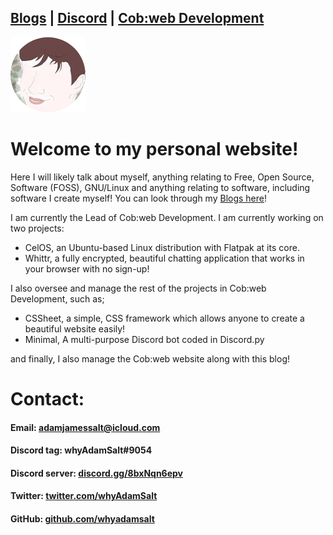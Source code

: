 <link rel="shortcut icon" type="image/png" href="/favicon.png">

## [Blogs](blogs.md) | [Discord](https://cob-web.xyz/discord/) | [Cob:web Development](https://cob-web.xyz/)

![Profile Picture](favicon.png)

# Welcome to my personal website!

Here I will likely talk about myself, anything relating to Free, Open Source, Software (FOSS), GNU/Linux and anything relating to software, including software I create myself! You can look through my [Blogs here](blogs.md)!

I am currently the Lead of Cob:web Development. I am currently working on two projects: 
- CelOS, an Ubuntu-based Linux distribution with Flatpak at its core. 
- Whittr, a fully encrypted, beautiful chatting application that works in your browser with no sign-up!

I also oversee and manage the rest of the projects in Cob:web Development, such as;
- CSSheet, a simple, CSS framework which allows anyone to create a beautiful website easily!
- Minimal, A multi-purpose Discord bot coded in Discord.py

and finally, I also manage the Cob:web website along with this blog!

# Contact:

#### Email: adamjamessalt@icloud.com

#### Discord tag: whyAdamSalt#9054

#### Discord server: [discord.gg/8bxNqn6epv](https://discord.gg/8bxNqn6epv/)

#### Twitter: [twitter.com/whyAdamSalt](https://twitter.com/whyadamsalt/)

#### GitHub: [github.com/whyadamsalt](https://github.com/whyadamsalt/)